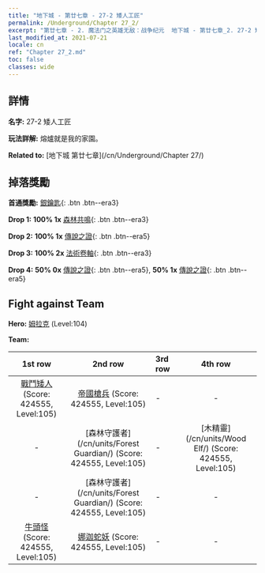 ```yaml
---
title: "地下城 - 第廿七章 - 27-2 矮人工匠"
permalink: /Underground/Chapter 27_2/
excerpt: "第廿七章 - 2. 魔法门之英雄无敌：战争纪元  地下城 - 第廿七章_2. 27-2 矮人工匠"
last_modified_at: 2021-07-21
locale: cn
ref: "Chapter 27_2.md"
toc: false
classes: wide
---
```


## 詳情

 **名字:** 27-2 矮人工匠

 **玩法詳解:**       熔爐就是我的家園。

 **Related to:** [地下城 第廿七章](/cn/Underground/Chapter 27/)

## 掉落獎勵

 **首通獎勵:** [銀鑰匙](/cn/Items/con_693/){: .btn .btn--era3}

 **Drop 1:** **100% 1x** [森林共鳴](/cn/Items/her_465/){: .btn .btn--era3}

 **Drop 2:** **100% 1x** [傳說之證](/cn/Items/mat_102/){: .btn .btn--era5}

 **Drop 3:** **100% 2x** [法術卷軸](/cn/Items/con_694/){: .btn .btn--era3}

 **Drop 4:** **50% 0x** [傳說之證](/cn/Items/mat_95/){: .btn .btn--era5}, **50% 1x** [傳說之證](/cn/Items/mat_95/){: .btn .btn--era5}


## Fight against Team
 **Hero:** [姆拉克](/cn/heroes/Mullich/) (Level:104)

 **Team:**


  | 1st row | 2nd row | 3rd row | 4th row |
  |:----:|:----:|:----|:----:|
  | [戰鬥矮人](/cn/units/Dwarf/) (Score: 424555, Level:105)  | [帝國槍兵](/cn/units/Pikeman/) (Score: 424555, Level:105)  | - | - |
  | - | [森林守護者](/cn/units/Forest Guardian/) (Score: 424555, Level:105)  | - | [木精靈](/cn/units/Wood Elf/) (Score: 424555, Level:105)  |
  | - | [森林守護者](/cn/units/Forest Guardian/) (Score: 424555, Level:105)  | - | - |
  | [牛頭怪](/cn/units/Minotaur/) (Score: 424555, Level:105)  | [娜迦蛇妖](/cn/units/Naga/) (Score: 424555, Level:105)  | - | - |


